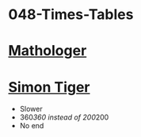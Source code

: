 # 048-Times-Tables

# [Mathologer](https://www.youtube.com/watch?v=qhbuKbxJsk8)
# [Simon Tiger](https://www.youtube.com/watch?v=WDYiBnij2wY)

* Slower
* 360*360 instead of 200*200
* No end
